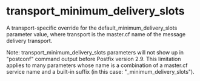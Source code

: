 # transport_minimum_delivery_slots 

 A transport-specific override for the default_minimum_delivery_slots
parameter value, where transport is the master.cf name of
the message delivery transport. 

 Note: transport_minimum_delivery_slots parameters will
not show up in "postconf" command output before Postfix version
2.9.  This limitation applies to many parameters whose name is a
combination of a master.cf service name and a built-in suffix (in
this case: "_minimum_delivery_slots"). 


